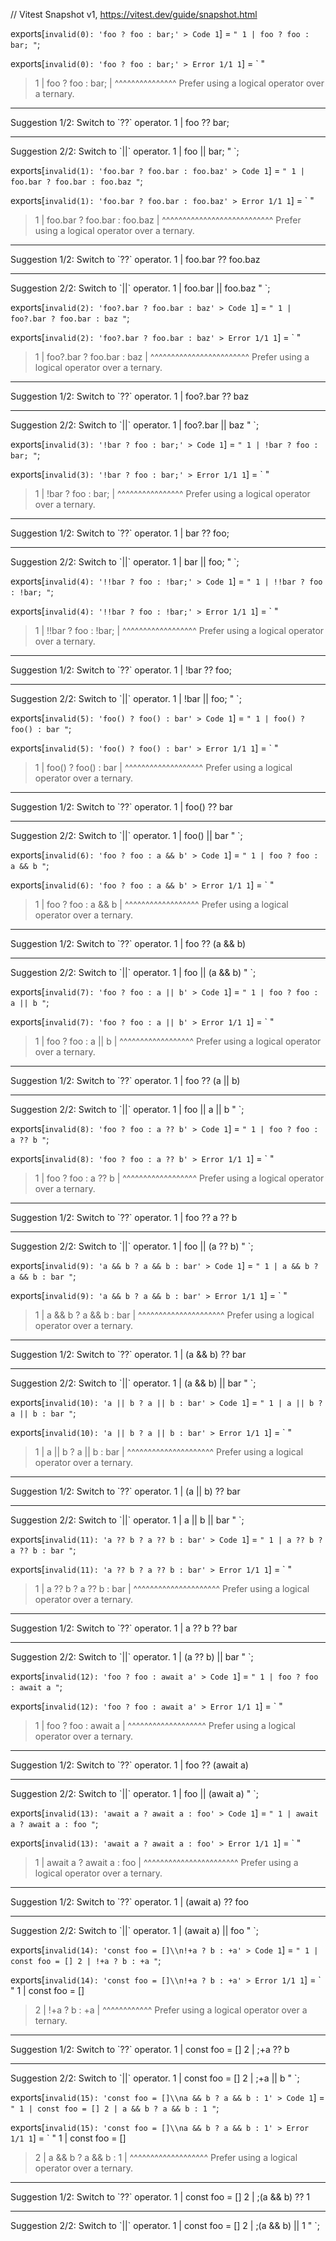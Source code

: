// Vitest Snapshot v1, https://vitest.dev/guide/snapshot.html

exports[`invalid(0): 'foo ? foo : bar;' > Code 1`] = `
"
  1 | foo ? foo : bar;
"
`;

exports[`invalid(0): 'foo ? foo : bar;' > Error 1/1 1`] = `
"
> 1 | foo ? foo : bar;
    | ^^^^^^^^^^^^^^^ Prefer using a logical operator over a ternary.

--------------------------------------------------------------------------------
Suggestion 1/2: Switch to \`??\` operator.
  1 | foo ?? bar;

--------------------------------------------------------------------------------
Suggestion 2/2: Switch to \`||\` operator.
  1 | foo || bar;
"
`;

exports[`invalid(1): 'foo.bar ? foo.bar : foo.baz' > Code 1`] = `
"
  1 | foo.bar ? foo.bar : foo.baz
"
`;

exports[`invalid(1): 'foo.bar ? foo.bar : foo.baz' > Error 1/1 1`] = `
"
> 1 | foo.bar ? foo.bar : foo.baz
    | ^^^^^^^^^^^^^^^^^^^^^^^^^^^ Prefer using a logical operator over a ternary.

--------------------------------------------------------------------------------
Suggestion 1/2: Switch to \`??\` operator.
  1 | foo.bar ?? foo.baz

--------------------------------------------------------------------------------
Suggestion 2/2: Switch to \`||\` operator.
  1 | foo.bar || foo.baz
"
`;

exports[`invalid(2): 'foo?.bar ? foo.bar : baz' > Code 1`] = `
"
  1 | foo?.bar ? foo.bar : baz
"
`;

exports[`invalid(2): 'foo?.bar ? foo.bar : baz' > Error 1/1 1`] = `
"
> 1 | foo?.bar ? foo.bar : baz
    | ^^^^^^^^^^^^^^^^^^^^^^^^ Prefer using a logical operator over a ternary.

--------------------------------------------------------------------------------
Suggestion 1/2: Switch to \`??\` operator.
  1 | foo?.bar ?? baz

--------------------------------------------------------------------------------
Suggestion 2/2: Switch to \`||\` operator.
  1 | foo?.bar || baz
"
`;

exports[`invalid(3): '!bar ? foo : bar;' > Code 1`] = `
"
  1 | !bar ? foo : bar;
"
`;

exports[`invalid(3): '!bar ? foo : bar;' > Error 1/1 1`] = `
"
> 1 | !bar ? foo : bar;
    | ^^^^^^^^^^^^^^^^ Prefer using a logical operator over a ternary.

--------------------------------------------------------------------------------
Suggestion 1/2: Switch to \`??\` operator.
  1 | bar ?? foo;

--------------------------------------------------------------------------------
Suggestion 2/2: Switch to \`||\` operator.
  1 | bar || foo;
"
`;

exports[`invalid(4): '!!bar ? foo : !bar;' > Code 1`] = `
"
  1 | !!bar ? foo : !bar;
"
`;

exports[`invalid(4): '!!bar ? foo : !bar;' > Error 1/1 1`] = `
"
> 1 | !!bar ? foo : !bar;
    | ^^^^^^^^^^^^^^^^^^ Prefer using a logical operator over a ternary.

--------------------------------------------------------------------------------
Suggestion 1/2: Switch to \`??\` operator.
  1 | !bar ?? foo;

--------------------------------------------------------------------------------
Suggestion 2/2: Switch to \`||\` operator.
  1 | !bar || foo;
"
`;

exports[`invalid(5): 'foo() ? foo() : bar' > Code 1`] = `
"
  1 | foo() ? foo() : bar
"
`;

exports[`invalid(5): 'foo() ? foo() : bar' > Error 1/1 1`] = `
"
> 1 | foo() ? foo() : bar
    | ^^^^^^^^^^^^^^^^^^^ Prefer using a logical operator over a ternary.

--------------------------------------------------------------------------------
Suggestion 1/2: Switch to \`??\` operator.
  1 | foo() ?? bar

--------------------------------------------------------------------------------
Suggestion 2/2: Switch to \`||\` operator.
  1 | foo() || bar
"
`;

exports[`invalid(6): 'foo ? foo : a && b' > Code 1`] = `
"
  1 | foo ? foo : a && b
"
`;

exports[`invalid(6): 'foo ? foo : a && b' > Error 1/1 1`] = `
"
> 1 | foo ? foo : a && b
    | ^^^^^^^^^^^^^^^^^^ Prefer using a logical operator over a ternary.

--------------------------------------------------------------------------------
Suggestion 1/2: Switch to \`??\` operator.
  1 | foo ?? (a && b)

--------------------------------------------------------------------------------
Suggestion 2/2: Switch to \`||\` operator.
  1 | foo || (a && b)
"
`;

exports[`invalid(7): 'foo ? foo : a || b' > Code 1`] = `
"
  1 | foo ? foo : a || b
"
`;

exports[`invalid(7): 'foo ? foo : a || b' > Error 1/1 1`] = `
"
> 1 | foo ? foo : a || b
    | ^^^^^^^^^^^^^^^^^^ Prefer using a logical operator over a ternary.

--------------------------------------------------------------------------------
Suggestion 1/2: Switch to \`??\` operator.
  1 | foo ?? (a || b)

--------------------------------------------------------------------------------
Suggestion 2/2: Switch to \`||\` operator.
  1 | foo || a || b
"
`;

exports[`invalid(8): 'foo ? foo : a ?? b' > Code 1`] = `
"
  1 | foo ? foo : a ?? b
"
`;

exports[`invalid(8): 'foo ? foo : a ?? b' > Error 1/1 1`] = `
"
> 1 | foo ? foo : a ?? b
    | ^^^^^^^^^^^^^^^^^^ Prefer using a logical operator over a ternary.

--------------------------------------------------------------------------------
Suggestion 1/2: Switch to \`??\` operator.
  1 | foo ?? a ?? b

--------------------------------------------------------------------------------
Suggestion 2/2: Switch to \`||\` operator.
  1 | foo || (a ?? b)
"
`;

exports[`invalid(9): 'a && b ? a && b : bar' > Code 1`] = `
"
  1 | a && b ? a && b : bar
"
`;

exports[`invalid(9): 'a && b ? a && b : bar' > Error 1/1 1`] = `
"
> 1 | a && b ? a && b : bar
    | ^^^^^^^^^^^^^^^^^^^^^ Prefer using a logical operator over a ternary.

--------------------------------------------------------------------------------
Suggestion 1/2: Switch to \`??\` operator.
  1 | (a && b) ?? bar

--------------------------------------------------------------------------------
Suggestion 2/2: Switch to \`||\` operator.
  1 | (a && b) || bar
"
`;

exports[`invalid(10): 'a || b ? a || b : bar' > Code 1`] = `
"
  1 | a || b ? a || b : bar
"
`;

exports[`invalid(10): 'a || b ? a || b : bar' > Error 1/1 1`] = `
"
> 1 | a || b ? a || b : bar
    | ^^^^^^^^^^^^^^^^^^^^^ Prefer using a logical operator over a ternary.

--------------------------------------------------------------------------------
Suggestion 1/2: Switch to \`??\` operator.
  1 | (a || b) ?? bar

--------------------------------------------------------------------------------
Suggestion 2/2: Switch to \`||\` operator.
  1 | a || b || bar
"
`;

exports[`invalid(11): 'a ?? b ? a ?? b : bar' > Code 1`] = `
"
  1 | a ?? b ? a ?? b : bar
"
`;

exports[`invalid(11): 'a ?? b ? a ?? b : bar' > Error 1/1 1`] = `
"
> 1 | a ?? b ? a ?? b : bar
    | ^^^^^^^^^^^^^^^^^^^^^ Prefer using a logical operator over a ternary.

--------------------------------------------------------------------------------
Suggestion 1/2: Switch to \`??\` operator.
  1 | a ?? b ?? bar

--------------------------------------------------------------------------------
Suggestion 2/2: Switch to \`||\` operator.
  1 | (a ?? b) || bar
"
`;

exports[`invalid(12): 'foo ? foo : await a' > Code 1`] = `
"
  1 | foo ? foo : await a
"
`;

exports[`invalid(12): 'foo ? foo : await a' > Error 1/1 1`] = `
"
> 1 | foo ? foo : await a
    | ^^^^^^^^^^^^^^^^^^^ Prefer using a logical operator over a ternary.

--------------------------------------------------------------------------------
Suggestion 1/2: Switch to \`??\` operator.
  1 | foo ?? (await a)

--------------------------------------------------------------------------------
Suggestion 2/2: Switch to \`||\` operator.
  1 | foo || (await a)
"
`;

exports[`invalid(13): 'await a ? await a : foo' > Code 1`] = `
"
  1 | await a ? await a : foo
"
`;

exports[`invalid(13): 'await a ? await a : foo' > Error 1/1 1`] = `
"
> 1 | await a ? await a : foo
    | ^^^^^^^^^^^^^^^^^^^^^^^ Prefer using a logical operator over a ternary.

--------------------------------------------------------------------------------
Suggestion 1/2: Switch to \`??\` operator.
  1 | (await a) ?? foo

--------------------------------------------------------------------------------
Suggestion 2/2: Switch to \`||\` operator.
  1 | (await a) || foo
"
`;

exports[`invalid(14): 'const foo = []\\n!+a ? b : +a' > Code 1`] = `
"
  1 | const foo = []
  2 | !+a ? b : +a
"
`;

exports[`invalid(14): 'const foo = []\\n!+a ? b : +a' > Error 1/1 1`] = `
"
  1 | const foo = []
> 2 | !+a ? b : +a
    | ^^^^^^^^^^^^ Prefer using a logical operator over a ternary.

--------------------------------------------------------------------------------
Suggestion 1/2: Switch to \`??\` operator.
  1 | const foo = []
  2 | ;+a ?? b

--------------------------------------------------------------------------------
Suggestion 2/2: Switch to \`||\` operator.
  1 | const foo = []
  2 | ;+a || b
"
`;

exports[`invalid(15): 'const foo = []\\na && b ? a && b : 1' > Code 1`] = `
"
  1 | const foo = []
  2 | a && b ? a && b : 1
"
`;

exports[`invalid(15): 'const foo = []\\na && b ? a && b : 1' > Error 1/1 1`] = `
"
  1 | const foo = []
> 2 | a && b ? a && b : 1
    | ^^^^^^^^^^^^^^^^^^^ Prefer using a logical operator over a ternary.

--------------------------------------------------------------------------------
Suggestion 1/2: Switch to \`??\` operator.
  1 | const foo = []
  2 | ;(a && b) ?? 1

--------------------------------------------------------------------------------
Suggestion 2/2: Switch to \`||\` operator.
  1 | const foo = []
  2 | ;(a && b) || 1
"
`;
